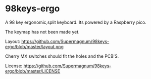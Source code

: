 # 98keys-ergo
A 98 key ergonomic,split keyboard.
Its powered by a Raspberry pico.

The keymap has not been made yet. 

Layout:
https://github.com/Supermagnum/98keys-ergo/blob/master/layout.png

Cherry MX switches should fit the holes and the PCB'S.


License:
https://github.com/Supermagnum/98keys-ergo/blob/master/LICENSE

